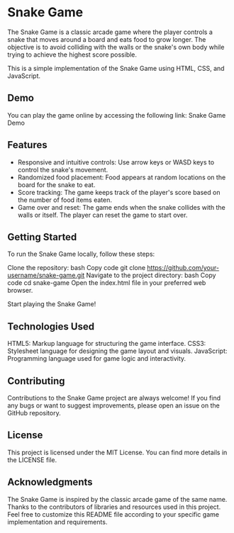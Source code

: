 # Snake Game
The Snake Game is a classic arcade game where the player controls a snake that moves around a board and eats food to grow longer. The objective is to avoid colliding with the walls or the snake's own body while trying to achieve the highest score possible.

This is a simple implementation of the Snake Game using HTML, CSS, and JavaScript.

## Demo
You can play the game online by accessing the following link: Snake Game Demo

## Features
- Responsive and intuitive controls: Use arrow keys or WASD keys to control the snake's movement.
- Randomized food placement: Food appears at random locations on the board for the snake to eat.
- Score tracking: The game keeps track of the player's score based on the number of food items eaten.
- Game over and reset: The game ends when the snake collides with the walls or itself. The player can reset the game to start over.

## Getting Started
To run the Snake Game locally, follow these steps:

Clone the repository:
bash
Copy code
git clone https://github.com/your-username/snake-game.git
Navigate to the project directory:
bash
Copy code
cd snake-game
Open the index.html file in your preferred web browser.

Start playing the Snake Game!

## Technologies Used
HTML5: Markup language for structuring the game interface.
CSS3: Stylesheet language for designing the game layout and visuals.
JavaScript: Programming language used for game logic and interactivity.
## Contributing
Contributions to the Snake Game project are always welcome! If you find any bugs or want to suggest improvements, please open an issue on the GitHub repository.

## License
This project is licensed under the MIT License. You can find more details in the LICENSE file.

## Acknowledgments
The Snake Game is inspired by the classic arcade game of the same name.
Thanks to the contributors of libraries and resources used in this project.
Feel free to customize this README file according to your specific game implementation and requirements.
